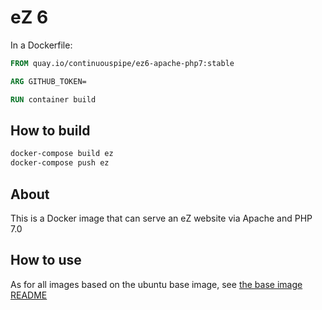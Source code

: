 # eZ 6

In a Dockerfile:
```Dockerfile
FROM quay.io/continuouspipe/ez6-apache-php7:stable

ARG GITHUB_TOKEN=

RUN container build
```

## How to build

```bash
docker-compose build ez
docker-compose push ez
```

## About

This is a Docker image that can serve an eZ website via Apache and PHP 7.0

## How to use

As for all images based on the ubuntu base image, see
[the base image README](../../ubuntu/16.04/README.md)

